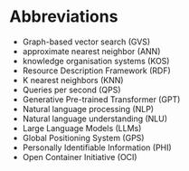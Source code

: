 # Abbreviations
- Graph-based vector search (GVS)
- approximate nearest neighbor (ANN)
- knowledge organisation systems (KOS)
- Resource Description Framework (RDF) 
- K nearest neighbors (KNN)
- Queries per second (QPS)
- Generative Pre-trained Transformer (GPT)
- Natural language processing (NLP)
- Natural language understanding (NLU) 
- Large Language Models (LLMs)
- Global Positioning System (GPS) 
- Personally Identifiable Information (PHI)
- Open Container Initiative (OCI)